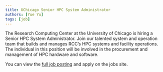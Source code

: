```yaml
---
title: UChicago Senior HPC System Administrator 
authors: [Yue Yu]
tags: [job]
---
```


The Research Computing Center at the University of Chicago is hiring a Senior HPC System Administrator. Join our talented system and operation team that builds and manages RCC’s HPC systems and facility operations. The individual in this position will be involved in the procurement and management of HPC hardware and software.
 
You can view the [full job posting](https://uchicago.wd5.myworkdayjobs.com/en-US/External/job/Sr-HPC-System-Administrator_JR29315) and apply on the jobs site. 